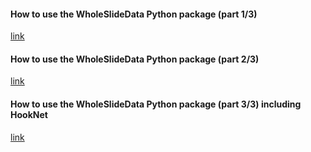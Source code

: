<h4 class="">How to use the WholeSlideData Python package (part 1/3)</h4><p>

<a href="https://rumc-gcorg-p-public.s3.amazonaws.com/i/2022/01/21/Tutorial+-+Wholeslidedata+Introduction.mp4">link</a></p>

<h4 class="">How to use the WholeSlideData Python package (part 2/3)</h4><p>

<a href="https://rumc-gcorg-p-public.s3.amazonaws.com/i/2022/01/21/Tutorial+-+Wholeslidedata+Detection(1).mp4">link</a></p>

<h4 class="">How to use the WholeSlideData Python package (part 3/3) including HookNet</h4><p>

<a href="https://rumc-gcorg-p-public.s3.amazonaws.com/i/2022/01/21/Tutorial+-+Wholeslidedata+Training+Pipeline.mp4">link</a></p>

